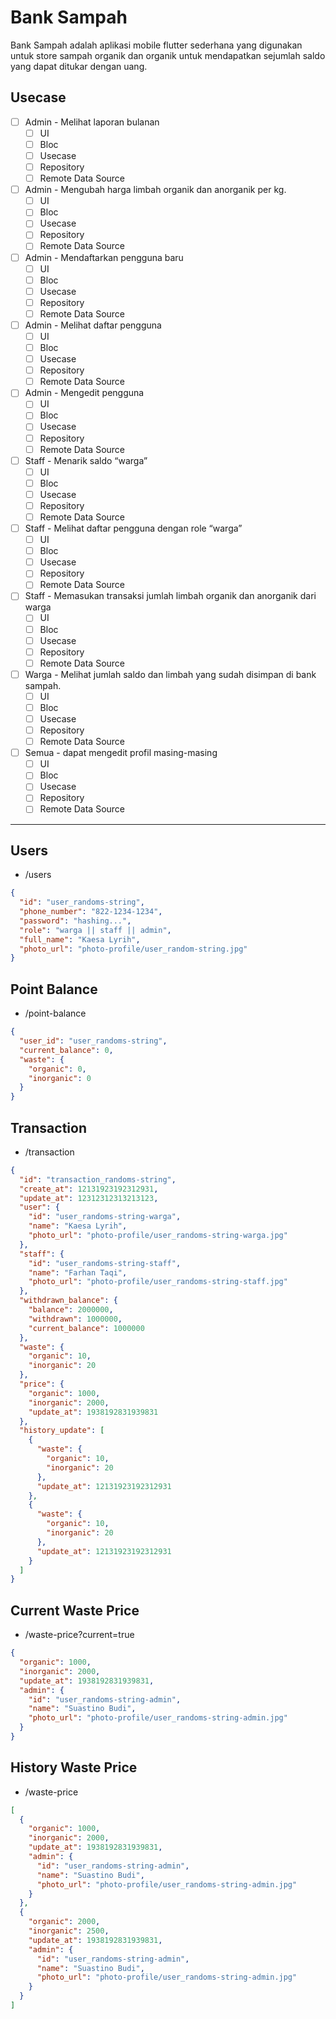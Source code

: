 # Bank Sampah

Bank Sampah adalah aplikasi mobile flutter sederhana yang digunakan untuk store sampah organik dan organik untuk mendapatkan sejumlah saldo yang dapat ditukar dengan uang.

## Usecase

- [ ] Admin - Melihat laporan bulanan
  - [ ] UI
  - [ ] Bloc
  - [ ] Usecase
  - [ ] Repository
  - [ ] Remote Data Source
- [ ] Admin - Mengubah harga limbah organik dan anorganik per kg.
  - [ ] UI
  - [ ] Bloc
  - [ ] Usecase
  - [ ] Repository
  - [ ] Remote Data Source
- [ ] Admin - Mendaftarkan pengguna baru
  - [ ] UI
  - [ ] Bloc
  - [ ] Usecase
  - [ ] Repository
  - [ ] Remote Data Source
- [ ] Admin - Melihat daftar pengguna
  - [ ] UI
  - [ ] Bloc
  - [ ] Usecase
  - [ ] Repository
  - [ ] Remote Data Source
- [ ] Admin - Mengedit pengguna
  - [ ] UI
  - [ ] Bloc
  - [ ] Usecase
  - [ ] Repository
  - [ ] Remote Data Source
- [ ] Staff - Menarik saldo “warga”
  - [ ] UI
  - [ ] Bloc
  - [ ] Usecase
  - [ ] Repository
  - [ ] Remote Data Source
- [ ] Staff - Melihat daftar pengguna dengan role “warga”
  - [ ] UI
  - [ ] Bloc
  - [ ] Usecase
  - [ ] Repository
  - [ ] Remote Data Source
- [ ] Staff - Memasukan transaksi jumlah limbah organik dan anorganik dari warga
  - [ ] UI
  - [ ] Bloc
  - [ ] Usecase
  - [ ] Repository
  - [ ] Remote Data Source
- [ ] Warga - Melihat jumlah saldo dan limbah yang sudah disimpan di bank sampah.
  - [ ] UI
  - [ ] Bloc
  - [ ] Usecase
  - [ ] Repository
  - [ ] Remote Data Source
- [ ] Semua - dapat mengedit profil masing-masing
  - [ ] UI
  - [ ] Bloc
  - [ ] Usecase
  - [ ] Repository
  - [ ] Remote Data Source

---

## Users

- /users

```json
{
  "id": "user_randoms-string",
  "phone_number": "822-1234-1234",
  "password": "hashing...",
  "role": "warga || staff || admin",
  "full_name": "Kaesa Lyrih",
  "photo_url": "photo-profile/user_random-string.jpg"
}
```

## Point Balance

- /point-balance

```json
{
  "user_id": "user_randoms-string",
  "current_balance": 0,
  "waste": {
    "organic": 0,
    "inorganic": 0
  }
}
```

## Transaction

- /transaction

```json
{
  "id": "transaction_randoms-string",
  "create_at": 12131923192312931,
  "update_at": 12312312313213123,
  "user": {
    "id": "user_randoms-string-warga",
    "name": "Kaesa Lyrih",
    "photo_url": "photo-profile/user_randoms-string-warga.jpg"
  },
  "staff": {
    "id": "user_randoms-string-staff",
    "name": "Farhan Taqi",
    "photo_url": "photo-profile/user_randoms-string-staff.jpg"
  },
  "withdrawn_balance": {
    "balance": 2000000,
    "withdrawn": 1000000,
    "current_balance": 1000000
  },
  "waste": {
    "organic": 10,
    "inorganic": 20
  },
  "price": {
    "organic": 1000,
    "inorganic": 2000,
    "update_at": 1938192831939831
  },
  "history_update": [
    {
      "waste": {
        "organic": 10,
        "inorganic": 20
      },
      "update_at": 12131923192312931
    },
    {
      "waste": {
        "organic": 10,
        "inorganic": 20
      },
      "update_at": 12131923192312931
    }
  ]
}
```

## Current Waste Price

- /waste-price?current=true

```json
{
  "organic": 1000,
  "inorganic": 2000,
  "update_at": 1938192831939831,
  "admin": {
    "id": "user_randoms-string-admin",
    "name": "Suastino Budi",
    "photo_url": "photo-profile/user_randoms-string-admin.jpg"
  }
}
```

## History Waste Price

- /waste-price

```json
[
  {
    "organic": 1000,
    "inorganic": 2000,
    "update_at": 1938192831939831,
    "admin": {
      "id": "user_randoms-string-admin",
      "name": "Suastino Budi",
      "photo_url": "photo-profile/user_randoms-string-admin.jpg"
    }
  },
  {
    "organic": 2000,
    "inorganic": 2500,
    "update_at": 1938192831939831,
    "admin": {
      "id": "user_randoms-string-admin",
      "name": "Suastino Budi",
      "photo_url": "photo-profile/user_randoms-string-admin.jpg"
    }
  }
]
```
